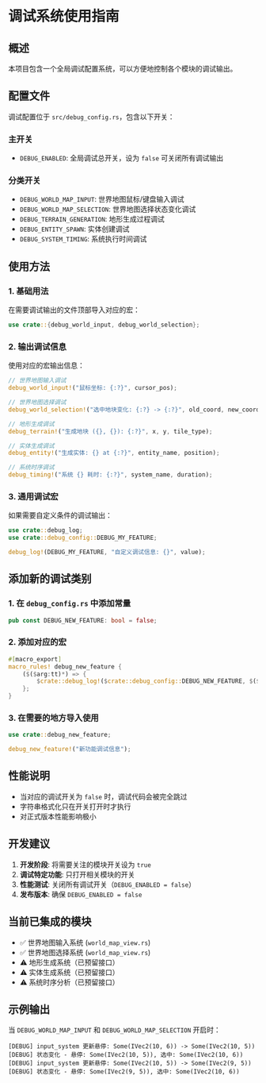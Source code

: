 # 调试系统使用指南

## 概述

本项目包含一个全局调试配置系统，可以方便地控制各个模块的调试输出。

## 配置文件

调试配置位于 `src/debug_config.rs`，包含以下开关：

### 主开关
- `DEBUG_ENABLED`: 全局调试总开关，设为 `false` 可关闭所有调试输出

### 分类开关
- `DEBUG_WORLD_MAP_INPUT`: 世界地图鼠标/键盘输入调试
- `DEBUG_WORLD_MAP_SELECTION`: 世界地图选择状态变化调试
- `DEBUG_TERRAIN_GENERATION`: 地形生成过程调试
- `DEBUG_ENTITY_SPAWN`: 实体创建调试
- `DEBUG_SYSTEM_TIMING`: 系统执行时间调试

## 使用方法

### 1. 基础用法

在需要调试输出的文件顶部导入对应的宏：

```rust
use crate::{debug_world_input, debug_world_selection};
```

### 2. 输出调试信息

使用对应的宏输出信息：

```rust
// 世界地图输入调试
debug_world_input!("鼠标坐标: {:?}", cursor_pos);

// 世界地图选择调试
debug_world_selection!("选中地块变化: {:?} -> {:?}", old_coord, new_coord);

// 地形生成调试
debug_terrain!("生成地块 ({}, {}): {:?}", x, y, tile_type);

// 实体生成调试
debug_entity!("生成实体: {} at {:?}", entity_name, position);

// 系统时序调试
debug_timing!("系统 {} 耗时: {:?}", system_name, duration);
```

### 3. 通用调试宏

如果需要自定义条件的调试输出：

```rust
use crate::debug_log;
use crate::debug_config::DEBUG_MY_FEATURE;

debug_log!(DEBUG_MY_FEATURE, "自定义调试信息: {}", value);
```

## 添加新的调试类别

### 1. 在 `debug_config.rs` 中添加常量

```rust
pub const DEBUG_NEW_FEATURE: bool = false;
```

### 2. 添加对应的宏

```rust
#[macro_export]
macro_rules! debug_new_feature {
    ($($arg:tt)*) => {
        $crate::debug_log!($crate::debug_config::DEBUG_NEW_FEATURE, $($arg)*);
    };
}
```

### 3. 在需要的地方导入使用

```rust
use crate::debug_new_feature;

debug_new_feature!("新功能调试信息");
```

## 性能说明

- 当对应的调试开关为 `false` 时，调试代码会被完全跳过
- 字符串格式化只在开关打开时才执行
- 对正式版本性能影响极小

## 开发建议

1. **开发阶段**: 将需要关注的模块开关设为 `true`
2. **调试特定功能**: 只打开相关模块的开关
3. **性能测试**: 关闭所有调试开关（`DEBUG_ENABLED = false`）
4. **发布版本**: 确保 `DEBUG_ENABLED = false`

## 当前已集成的模块

- ✅ 世界地图输入系统 (`world_map_view.rs`)
- ✅ 世界地图选择系统 (`world_map_view.rs`)
- ⚠️ 地形生成系统（已预留接口）
- ⚠️ 实体生成系统（已预留接口）
- ⚠️ 系统时序分析（已预留接口）

## 示例输出

当 `DEBUG_WORLD_MAP_INPUT` 和 `DEBUG_WORLD_MAP_SELECTION` 开启时：

```
[DEBUG] input_system 更新悬停: Some(IVec2(10, 6)) -> Some(IVec2(10, 5))
[DEBUG] 状态变化 - 悬停: Some(IVec2(10, 5)), 选中: Some(IVec2(10, 6))
[DEBUG] input_system 更新悬停: Some(IVec2(10, 5)) -> Some(IVec2(9, 5))
[DEBUG] 状态变化 - 悬停: Some(IVec2(9, 5)), 选中: Some(IVec2(10, 6))
```
